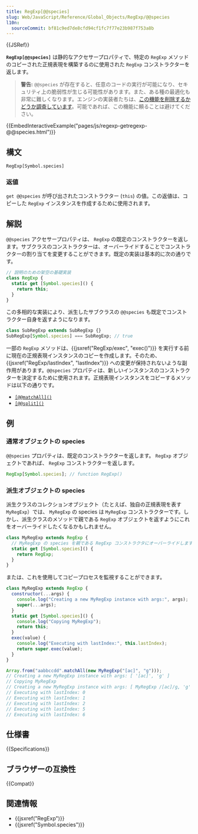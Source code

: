 ```yaml
---
title: RegExp[@@species]
slug: Web/JavaScript/Reference/Global_Objects/RegExp/@@species
l10n:
  sourceCommit: bf81c9ed7de8cfd94cf1fc7f77e23b987f753a8b
---
```


{{JSRef}}

**`RegExp[@@species]`** は静的なアクセサープロパティで、特定の `RegExp` メソッドのコピーされた正規表現を構築するのに使用された `RegExp` コンストラクターを返します。

> **警告:** `@@species` が存在すると、任意のコードの実行が可能になり、セキュリティ上の脆弱性が生じる可能性があります。また、ある種の最適化も非常に難しくなります。エンジンの実装者たちは、[この機能を削除するかどうか調査しています](https://github.com/tc39/proposal-rm-builtin-subclassing)。可能であれば、この機能に頼ることは避けてください。

{{EmbedInteractiveExample("pages/js/regexp-getregexp-@@species.html")}}

## 構文

```js-nolint
RegExp[Symbol.species]
```

### 返値

`get @@species` が呼び出されたコンストラクター (`this`) の値。この返値は、コピーした `RegExp` インスタンスを作成するために使用されます。

## 解説

`@@species` アクセサープロパティは、 `RegExp` の既定のコンストラクターを返します。サブクラスのコンストラクターは、オーバーライドすることでコンストラクターの割り当てを変更することができます。既定の実装は基本的に次の通りです。

```js
// 説明のための架空の基礎実装
class RegExp {
  static get [Symbol.species]() {
    return this;
  }
}
```

この多相的な実装により、派生したサブクラスの `@@species` も既定でコンストラクター自身を返すようになります。

```js
class SubRegExp extends SubRegExp {}
SubRegExp[Symbol.species] === SubRegExp; // true
```

一部の `RegExp` メソッドは、{{jsxref("RegExp/exec", "exec()")}} を実行する前に現在の正規表現インスタンスのコピーを作成します。そのため、{{jsxref("RegExp/lastIndex", "lastIndex")}} への変更が保持されないような副作用があります。`@@species` プロパティは、新しいインスタンスのコンストラクターを決定するために使用されます。正規表現インスタンスをコピーするメソッドは以下の通りです。

- [`[@@matchAll]()`](/ja/docs/Web/JavaScript/Reference/Global_Objects/RegExp/@@matchAll)
- [`[@@split]()`](/ja/docs/Web/JavaScript/Reference/Global_Objects/RegExp/@@split)

## 例

### 通常オブジェクトの species

`@@species` プロパティは、既定のコンストラクターを返します。 `RegExp` オブジェクトであれば、 `RegExp` コンストラクターを返します。

```js
RegExp[Symbol.species]; // function RegExp()
```

### 派生オブジェクトの species

派生クラスのコレクションオブジェクト（たとえば、独自の正規表現を表す `MyRegExp`）では、 `MyRegExp` の species は `MyRegExp` コンストラクターです。しかし、派生クラスのメソッドで親である `RegExp` オブジェクトを返すようにこれをオーバーライドしたくなるかもしれません。

```js
class MyRegExp extends RegExp {
  // MyRegExp の species を親である RegExp コンストラクタにオーバーライドします。
  static get [Symbol.species]() {
    return RegExp;
  }
}
```

または、これを使用してコピープロセスを監視することができます。

```js
class MyRegExp extends RegExp {
  constructor(...args) {
    console.log("Creating a new MyRegExp instance with args:", args);
    super(...args);
  }
  static get [Symbol.species]() {
    console.log("Copying MyRegExp");
    return this;
  }
  exec(value) {
    console.log("Executing with lastIndex:", this.lastIndex);
    return super.exec(value);
  }
}

Array.from("aabbccdd".matchAll(new MyRegExp("[ac]", "g")));
// Creating a new MyRegExp instance with args: [ '[ac]', 'g' ]
// Copying MyRegExp
// Creating a new MyRegExp instance with args: [ MyRegExp /[ac]/g, 'g' ]
// Executing with lastIndex: 0
// Executing with lastIndex: 1
// Executing with lastIndex: 2
// Executing with lastIndex: 5
// Executing with lastIndex: 6
```

## 仕様書

{{Specifications}}

## ブラウザーの互換性

{{Compat}}

## 関連情報

- {{jsxref("RegExp")}}
- {{jsxref("Symbol.species")}}
